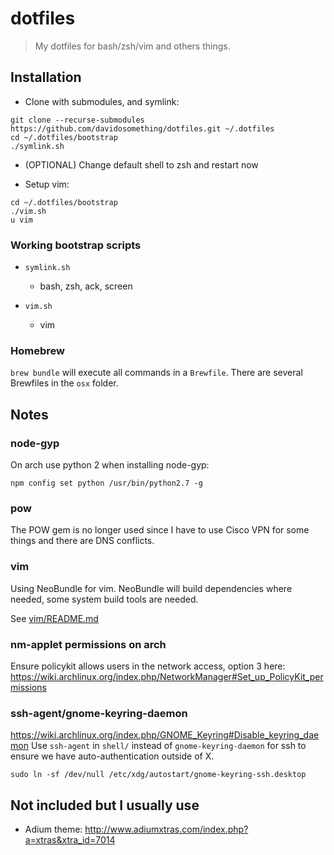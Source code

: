 # dotfiles

> My dotfiles for bash/zsh/vim and others things.

## Installation

- Clone with submodules, and symlink:

```
git clone --recurse-submodules https://github.com/davidosomething/dotfiles.git ~/.dotfiles
cd ~/.dotfiles/bootstrap
./symlink.sh
```

- (OPTIONAL) Change default shell to zsh and restart now

- Setup vim:

```
cd ~/.dotfiles/bootstrap
./vim.sh
u vim
```

### Working bootstrap scripts

- `symlink.sh`
  - bash, zsh, ack, screen

- `vim.sh`
  - vim

### Homebrew

`brew bundle` will execute all commands in a `Brewfile`. There are several
Brewfiles in the `osx` folder.

## Notes

### node-gyp

On arch use python 2 when installing node-gyp:

```
npm config set python /usr/bin/python2.7 -g
```

### pow

The POW gem is no longer used since I have to use Cisco VPN for some things and
there are DNS conflicts.

### vim

Using NeoBundle for vim. NeoBundle will build dependencies where needed, some
system build tools are needed.

See [vim/README.md](https://github.com/davidosomething/dotfiles/blob/master/vim/README.md)

### nm-applet permissions on arch

Ensure policykit allows users in the network access, option 3 here:
https://wiki.archlinux.org/index.php/NetworkManager#Set_up_PolicyKit_permissions

### ssh-agent/gnome-keyring-daemon

https://wiki.archlinux.org/index.php/GNOME_Keyring#Disable_keyring_daemon
Use `ssh-agent` in `shell/` instead of `gnome-keyring-daemon` for ssh to ensure
we have auto-authentication outside of X.

```
sudo ln -sf /dev/null /etc/xdg/autostart/gnome-keyring-ssh.desktop
```

## Not included but I usually use

- Adium theme: http://www.adiumxtras.com/index.php?a=xtras&xtra_id=7014

